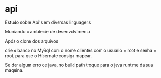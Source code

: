 # api
Estudo sobre Api's em diversas linguagens 

Montando o ambiente de desenvolvimento

Após o clone dos arquivos 

crie o banco no MySql com o nome clientes com o usuario  = root e senha = root, para que o Hibernate consiga mapear.

Se der algum erro de java, no build path troque para o java runtime da sua maquina.
